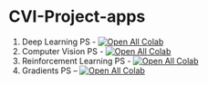 # CVI-Project-apps
1. Deep Learning PS - [![Open All Colab](https://colab.research.google.com/assets/colab-badge.svg)](https://colab.research.google.com/drive/11x9Z2K1wNSDXIW3_SnBwUWvpsi6D0i4E#scrollTo=EdEwBoAkPjh6#offline=true&sandboxMode=true)
2. Computer Vision PS - [![Open All Colab](https://colab.research.google.com/assets/colab-badge.svg)]( https://colab.research.google.com/github/abhipraay/CVI_Projects_PS/blob/main/CV_PS_22_23.ipynb#offline=true&sandboxMode=true)
3. Reinforcement Learning PS - [![Open All Colab](https://colab.research.google.com/assets/colab-badge.svg)](https://colab.research.google.com/github/abhipraay/CVI_Projects_PS/blob/main/RL_PS_22_23.ipynb#offline=true&sandboxMode=true)
4. Gradients PS – [![Open All Colab](https://colab.research.google.com/assets/colab-badge.svg)](https://colab.research.google.com/github/abhipraay/CVI_Projects_PS/blob/main/gradients_PS_22_23.ipynb#offline=true&sandboxMode=true)

